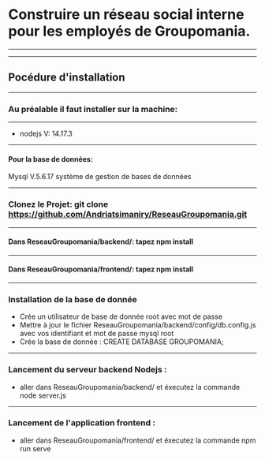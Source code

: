 # Construire un réseau social interne pour les employés de Groupomania.
*** 
***
## Pocédure d'installation
***
### Au préalable il faut installer sur la machine:
***

* nodejs V: 14.17.3


***
#### Pour la base de données:
Mysql V.5.6.17  système de gestion de bases de données
***
### Clonez le Projet: git clone https://github.com/Andriatsimaniry/ReseauGroupomania.git
***
#### Dans ReseauGroupomania/backend/: tapez npm install
***
#### Dans ReseauGroupomania/frontend/: tapez npm install
***

### Installation de la base de donnée
* Crée un utilisateur de base de donnée root avec mot de passe
* Mettre à jour le fichier ReseauGroupomania/backend/config/db.config.js avec vos identifiant et mot de passe mysql root
* Crée la base de donnée : CREATE DATABASE GROUPOMANIA;
***
### Lancement du serveur backend Nodejs : 
* aller dans ReseauGroupomania/backend/ et éxecutez la commande node server.js
***
### Lancement de l'application frontend : 
* aller dans ReseauGroupomania/frontend/  et éxecutez la commande npm run serve



